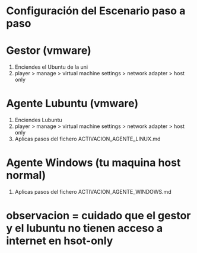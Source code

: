 # Configuración del Escenario paso a paso
# Gestor (vmware)
1. Enciendes el Ubuntu de la uni
2. player > manage > virtual machine settings > network adapter > host only

# Agente Lubuntu (vmware)
1. Enciendes Lubuntu
2. player > manage > virtual machine settings > network adapter > host only
3. Aplicas pasos del fichero ACTIVACION_AGENTE_LINUX.md

# Agente Windows (tu maquina host normal)
1. Aplicas pasos del fichero ACTIVACION_AGENTE_WINDOWS.md

# observacion = cuidado que el gestor y el lubuntu no tienen acceso a internet en hsot-only
